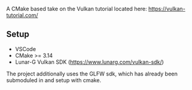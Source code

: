 A CMake based take on the Vulkan tutorial located here:
https://vulkan-tutorial.com/

Setup
--------------------------------------
- VSCode
- CMake >= 3.14
- Lunar-G Vulkan SDK (https://www.lunarg.com/vulkan-sdk/)

The project additionally uses the GLFW sdk, which has already
been submoduled in and setup with cmake.